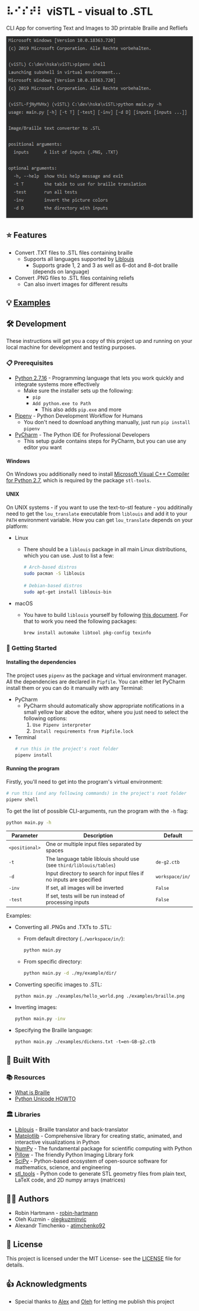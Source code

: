 # ⠧⠊⠎⠞⠇ viSTL - visual to .STL

CLI App for converting Text and Images to 3D printable Braille and Refliefs

<img src="docs/images/usage.png" height="490">

## ⭐ Features

- Convert .TXT files to .STL files containing braille
  - Supports all languages supported by [Liblouis](http://liblouis.org/)
    - Supports grade 1, 2 and 3 as well as 6-dot and 8-dot braille (depends on language)
- Convert .PNG files to .STL files containing reliefs
  - Can also invert images for different results

## 💡 [Examples](docs/examples.md)

## 🛠️ Development

These instructions will get you a copy of this project up and running on your local machine for development and testing purposes.

### 📋 Prerequisites

- [Python 2.7.16](https://www.python.org/downloads/) - Programming language that lets you work quickly and integrate systems more effectively
  - Make sure the installer sets up the following:
    - `pip`
    - `Add python.exe to Path`
      - This also adds `pip.exe` and more
- [Pipenv](https://github.com/pypa/pipenv) - Python Development Workflow for Humans
  - You don't need to download anything manually, just run `pip install pipenv`
- [PyCharm](https://www.jetbrains.com/pycharm/) - The Python IDE for Professional Developers
  - This setup guide contains steps for PyCharm, but you can use any editor you want

#### Windows

On Windows you additionally need to install [Microsoft Visual C++ Compiler for Python 2.7](http://aka.ms/vcpython27), which is required by the package `stl-tools`.

#### UNIX

On UNIX systems - if you want to use the text-to-stl feature - you additinally need to get the `lou_translate` executable from `liblouis` and add it to your `PATH` environment variable. How you can get `lou_translate` depends on your platform:

- Linux

  - There should be a `liblouis` package in all main Linux distributions, which you can use. Just to list a few:

    ```bash
    # Arch-based distros
    sudo pacman -S liblouis

    # Debian-based distros
    sudo apt-get install liblouis-bin
    ```

- macOS

  - You have to build `liblouis` yourself by following [this document](https://github.com/liblouis/liblouis/blob/master/HACKING). For that to work you need the following packages:

    ```bash
    brew install automake libtool pkg-config texinfo
    ```

### 🚀 Getting Started

#### Installing the dependencies

The project uses `pipenv` as the package and virtual environment manager. All the dependencies are declared in `Pipfile`. You can either let PyCharm install them or you can do it manually with any Terminal:

- PyCharm
  - PyCharm should automatically show appropriate notifications in a small yellow bar above the editor, where you just need to select the following options:
    1. `Use Pipenv interpreter`
    1. `Install requirements from Pipfile.lock`
- Terminal
  ```bash
  # run this in the project's root folder
  pipenv install
  ```

#### Running the program

Firstly, you'll need to get into the program's virtual environment:

```bash
# run this (and any following commands) in the project's root folder
pipenv shell
```

To get the list of possible CLI-arguments, run the program with the `-h` flag:

```bash
python main.py -h
```

| Parameter      | Description                                                          | Default         |
| -------------- | -------------------------------------------------------------------- | --------------- |
| `<positional>` | One or multiple input files separated by spaces                      |
| `-t`           | The language table liblouis should use (see `third/liblouis/tables`) | `de-g2.ctb`     |
| `-d`           | Input directory to search for input files if no inputs are specified | `workspace/in/` |
| `-inv`         | If set, all images will be inverted                                  | `False`         |
| `-test`        | If set, tests will be run instead of processing inputs               | `False`         |

Examples:

- Converting all .PNGs and .TXTs to .STL:

  - From default directory (`./workspace/in/`):

    ```bash
    python main.py
    ```

  - From specific directory:

    ```bash
    python main.py -d ./my/example/dir/
    ```

- Converting specific images to .STL:

  ```bash
  python main.py ./examples/hello_world.png ./examples/braille.png
  ```

- Inverting images:

  ```bash
  python main.py -inv
  ```

- Specifying the Braille language:

  ```
  python main.py ./examples/dickens.txt -t=en-GB-g2.ctb
  ```

## 🧰 Built With

### 📚 Resources

- [What is Braille](http://www.acb.org/tennessee/braille.html)
- [Python Unicode HOWTO](https://docs.python.org/2/howto/unicode.html)

### 🏛️ Libraries

- [Liblouis](http://liblouis.org/) - Braille translator and back-translator
- [Matplotlib](https://matplotlib.org/) - Comprehensive library for creating static, animated, and interactive visualizations in Python
- [NumPy](https://numpy.org/) - The fundamental package for scientific computing with Python
- [Pillow](https://python-pillow.org/) - The friendly Python Imaging Library fork
- [SciPy](https://www.scipy.org/) - Python-based ecosystem of open-source software for mathematics, science, and engineering
- [stl_tools](https://github.com/thearn/stl_tools) - Python code to generate STL geometry files from plain text, LaTeX code, and 2D numpy arrays (matrices)

## 👨‍💻 Authors

- Robin Hartmann - [robin-hartmann](https://github.com/robin-hartmann)
- Oleh Kuzmin - [olegkuzminvic](https://github.com/olegkuzminvic)
- Alexandr Timchenko - [atimchenko92](https://github.com/atimchenko92)

## 📃 License

This project is licensed under the MIT License- see the [LICENSE](LICENSE) file for details.

## 👍 Acknowledgments

- Special thanks to [Alex](https://github.com/atimchenko92) and [Oleh](https://github.com/olegkuzminvic) for letting me publish this project
